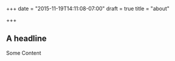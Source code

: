 +++
date = "2015-11-19T14:11:08-07:00"
draft = true
title = "about"

+++

## A headline

Some Content